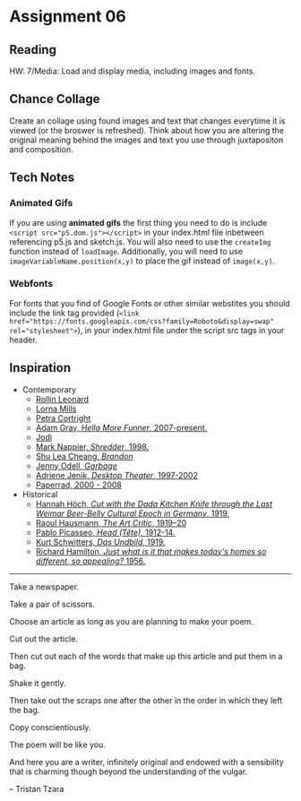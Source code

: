 # Assignment 06

## Reading
HW: 7/Media: Load and display media, including images and fonts.

## Chance Collage
Create an collage using found images and text that changes everytime it is viewed (or the broswer is refreshed). Think about how you are altering the original meaning behind the images and text you use through juxtapositon and composition. 

## Tech Notes

### Animated Gifs
If you are using **animated gifs** the first thing you need to do is include `<script src="p5.dom.js"></script>` in your index.html file inbetween referencing p5.js and sketch.js. You will also need to use the `createImg` function instead of `loadImage`. Additionally, you will need to use `imageVariableName.position(x,y)` to place the gif instead of `image(x,y)`.

### Webfonts
For fonts that you find of Google Fonts or other similar webstites you should include the link tag provided (`<link href="https://fonts.googleapis.com/css?family=Roboto&display=swap" rel="stylesheet">`), in your index.html file under the script src tags in your header. 

## Inspiration
  - Contemporary
    - [Rollin Leonard](http://rollinleonard.tumblr.com/post/64963003543/ball-o-arms)
    - [Lorna Mills](http://www.digitalmediatree.com/sallymckay/LornaMillsImageDump/)
    - [Petra Cortright](http://www.petracortright.com/hello.html)
    - [Adam Gray, *Hella More Funner*, 2007-present.](http://www.adam-gray.com/hella-more-funner-1/)
    - [Jodi](http://jodi.org)
    - [Mark Nappier, *Shredder*, 1998.](http://www.potatoland.org/shredder/shredder.html)
    - [Shu Lea Cheang, *Brandon*](http://brandon.guggenheim.org/)
    - [Jenny Odell, *Garbage*](http://www.jennyodell.com/garbage.html)
    - [Adriene Jenik, *Desktop Theater*, 1997-2002](https://ajenik.faculty.asu.edu/projects_dt.html)
    - [Paperrad, 2000 - 2008](https://anthology.rhizome.org/paperrad-org)
  - Historical
    - [Hannah Höch, *Cut with the Dada Kitchen Knife through the Last Weimar Beer-Belly Cultural Epoch in Germany*, 1919.](https://en.wikipedia.org/wiki/File:Hoch-Cut_With_the_Kitchen_Knife.jpg)
    - [Raoul Hausmann, *The Art Critic*, 1919–20](https://www.tate.org.uk/art/artworks/hausmann-the-art-critic-t01918) 
    - [Pablo Picasseo, *Head (Tête)*, 1912-14.](https://en.wikipedia.org/wiki/File:Pablo_Picasso,_1913-14,_Head_(T%C3%AAte),_cut_and_pasted_colored_paper,_gouache_and_charcoal_on_paperboard,_43.5_x_33_cm,_Scottish_National_Gallery_of_Modern_Art,_Edinburgh.jpg)
    - [Kurt Schwitters, *Das Undbild*, 1919.](https://en.wikipedia.org/wiki/File:DasUndbild.jpg)
    - [Richard Hamilton, *Just what is it that makes today's homes so different, so appealing?* 1956.](https://en.wikipedia.org/wiki/File:Hamilton-appealing2.jpg)

---

Take a newspaper.

Take a pair of scissors.

Choose an article as long as you are planning to make your poem.

Cut out the article.

Then cut out each of the words that make up this article and put them in a bag.

Shake it gently.

Then take out the scraps one after the other in the order in which they left the bag.

Copy conscientiously.

The poem will be like you.

And here you are a writer, infinitely original and endowed with a sensibility that is charming though beyond the understanding of the vulgar.  

– Tristan Tzara